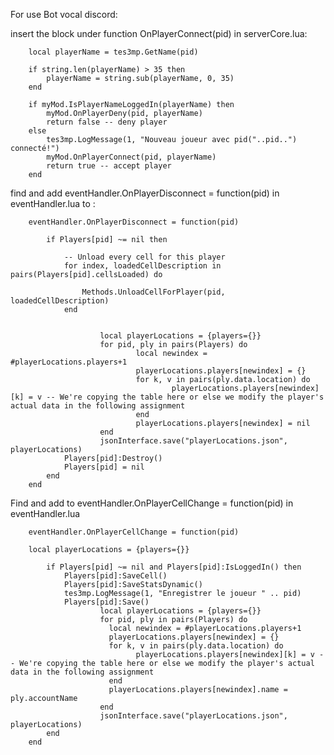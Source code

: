 For use Bot vocal discord:

insert the block under function OnPlayerConnect(pid) in serverCore.lua:

        local playerName = tes3mp.GetName(pid)

        if string.len(playerName) > 35 then
            playerName = string.sub(playerName, 0, 35)
        end

        if myMod.IsPlayerNameLoggedIn(playerName) then
            myMod.OnPlayerDeny(pid, playerName)
            return false -- deny player
        else
            tes3mp.LogMessage(1, "Nouveau joueur avec pid("..pid..") connecté!")
            myMod.OnPlayerConnect(pid, playerName)
            return true -- accept player
        end

find and add eventHandler.OnPlayerDisconnect = function(pid) in eventHandler.lua to :

        eventHandler.OnPlayerDisconnect = function(pid)

            if Players[pid] ~= nil then

                -- Unload every cell for this player
                for index, loadedCellDescription in pairs(Players[pid].cellsLoaded) do

                    Methods.UnloadCellForPlayer(pid, loadedCellDescription)
                end


                        local playerLocations = {players={}}
                        for pid, ply in pairs(Players) do
                                local newindex = #playerLocations.players+1
                                playerLocations.players[newindex] = {}
                                for k, v in pairs(ply.data.location) do
                                        playerLocations.players[newindex][k] = v -- We're copying the table here or else we modify the player's actual data in the following assignment
                                end
                                playerLocations.players[newindex] = nil
                        end
                        jsonInterface.save("playerLocations.json", playerLocations)
                Players[pid]:Destroy()
                Players[pid] = nil        
            end
        end
Find and add to eventHandler.OnPlayerCellChange = function(pid) in eventHandler.lua

        eventHandler.OnPlayerCellChange = function(pid)

        local playerLocations = {players={}}

            if Players[pid] ~= nil and Players[pid]:IsLoggedIn() then
                Players[pid]:SaveCell()
                Players[pid]:SaveStatsDynamic()
                tes3mp.LogMessage(1, "Enregistrer le joueur " .. pid)
                Players[pid]:Save()
                        local playerLocations = {players={}}
                        for pid, ply in pairs(Players) do
                          local newindex = #playerLocations.players+1
                          playerLocations.players[newindex] = {}
                          for k, v in pairs(ply.data.location) do
                                playerLocations.players[newindex][k] = v -- We're copying the table here or else we modify the player's actual data in the following assignment
                          end
                          playerLocations.players[newindex].name = ply.accountName
                        end
                        jsonInterface.save("playerLocations.json", playerLocations)
            end
        end
